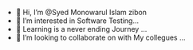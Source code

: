- 👋 Hi, I’m @Syed Monowarul Islam zibon
- 👀 I’m interested in Software Testing...
- 🌱 Learning is a never ending Journey  ...
- 💞️ I’m looking to collaborate on with My collegues ...

<!---
szibon/szibon is a ✨ special ✨ repository because its `README.md` (this file) appears on your GitHub profile.
You can click the Preview link to take a look at your changes.
--->
